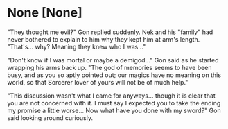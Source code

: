 # None [None]
"They thought me evil?" Gon replied suddenly. Nek and his "family" had never bothered to explain to him why they kept him at arm's length. "That's... why? Meaning they knew who I was..."

"Don't know if I was mortal or maybe a demigod..." Gon said as he started wrapping his arms back up. "The god of memories seems to have been busy, and as you so aptly pointed out; our magics have no meaning on this world, so that Sorcerer lover of yours will not be of much help."

"This discussion wasn't what I came for anyways... though it is clear that you are not concerned with it. I must say I expected you to take the ending my promise a little worse... Now what have you done with my sword?" Gon said looking around curiously.

